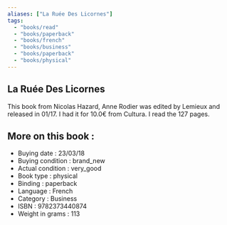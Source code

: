 ```yaml
---
aliases: ["La Ruée Des Licornes"] 
tags: 
  - "books/read" 
  - "books/paperback" 
  - "books/french"
  - "books/business"
  - "books/paperback"
  - "books/physical"
---
```



## La Ruée Des Licornes
This book from Nicolas Hazard, Anne Rodier was edited by Lemieux and released in 01/17. I had it for 10.0€ from Cultura. I read the 127 pages.

## More on this book :
- Buying date : 23/03/18
- Buying condition : brand_new
- Actual condition : very_good
- Book type : physical
- Binding : paperback
- Language : French
- Category : Business
- ISBN : 9782373440874
- Weight in grams : 113
